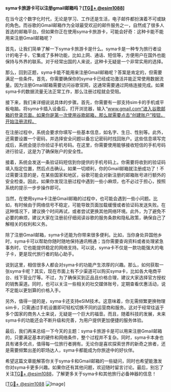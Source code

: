 **syma卡旅游卡可以注册gmail邮箱吗？[[TG💪+ @esim1088](https://t.me/s/esim1088)]**

在当今这个数字化时代，无论是学习、工作还是生活，电子邮件都扮演着不可或缺的角色。而谷歌的Gmail邮箱作为全球最受欢迎的邮件服务之一，自然成了很多人首选的邮箱平台。但如果你正在使用syma卡旅游卡，可能会好奇：这种卡能不能用来注册Gmail邮箱呢？

首先，让我们简单了解一下syma卡旅游卡是什么。syma卡是一种专为旅行者设计的电子卡，它集成了多种功能，比如上网、通话、短信等，方便用户在国外也能保持与外界的联系。对于经常出国的人来说，这种卡无疑是一个非常实用的选择。

那么，回到正题，syma卡能不能用来注册Gmail邮箱呢？答案是肯定的，但需要满足一些条件。首先，你需要确保你的syma卡已经成功激活并能正常使用数据流量。因为注册Gmail邮箱需要访问谷歌官网，这通常需要通过网络连接完成。如果syma卡的数据流量无法正常工作，那么注册过程就会受阻。

接下来，我们来详细说说具体的步骤。首先，你需要有一部支持sim卡的手机或平板电脑。将syma卡插入设备后，打开浏览器，输入“www.gmail.com”进入谷歌邮箱的登录页面。如果你是第一次使用谷歌邮箱，那么就需要点击“创建账户”按钮，开始注册流程。

在注册过程中，系统会要求你填写一些基本信息，如名字、生日、性别等。此外，还需要设置一个密码，并选择安全问题以备忘记密码时找回账户。这些信息填写完成后，系统会提示你验证手机号码。在这里，你需要使用能够接收短信的手机号码进行验证，这是为了确保账户的安全性。

接着，系统会发送一条验证码短信到你提供的手机号码上。你需要将收到的验证码填入指定位置，然后点击确认。如果一切顺利，你的Gmail邮箱就注册成功了！不过需要注意的是，在某些国家和地区，谷歌可能会对新注册的邮箱账号进行额外的安全检查。因此，如果你发现注册过程中遇到一些小麻烦，也不必过于担心，按照系统的提示一步步操作即可。

当然，在使用syma卡注册Gmail邮箱的过程中，也可能会遇到一些小问题。比如，有时候由于网络信号不稳定，可能导致页面加载缓慢或者验证码发送失败。在这种情况下，建议换个时间再试，或者尝试更换其他网络环境。此外，为了避免不必要的麻烦，建议大家在注册前仔细阅读谷歌的服务条款和隐私政策，确保自己了解相关的权利和义务。

除了注册Gmail邮箱，syma卡还能为你带来很多便利。比如，当你身处异国他乡时，syma卡可以帮助你随时随地保持通讯畅通；当你需要查询资料或者处理紧急事务时，它也能提供稳定的网络支持。可以说，syma卡不仅是一款功能强大的电子卡，更是现代旅行者的贴心助手。

说到这里，相信很多人都会对syma卡的功能产生浓厚的兴趣。那么，如何获取一张syma卡呢？其实，现在市面上有不少渠道可以购买syma卡，比如各大电商平台、线下营业厅等。不过，为了确保买到正品且价格合理，建议大家选择官方授权的销售渠道。同时，也可以关注一些相关的社交媒体账号，定期查看优惠活动，说不定能以更划算的价格入手。

另外，值得一提的是，syma卡还支持eSIM技术。这意味着，你无需频繁更换物理sim卡，只需通过手机设置即可轻松切换不同的运营商和服务。这对于经常往返于多个国家的商务人士来说，无疑是一个巨大的福音。而且，随着科技的发展，未来syma卡的功能还会不断升级和完善，为用户提供更加便捷的服务体验。

最后，我们再来总结一下今天的主题：syma卡旅游卡是可以用来注册Gmail邮箱的，只要满足基本的硬件和网络条件，整个过程并不复杂。同时，syma卡本身也具有诸多优点，值得每一位旅行者拥有。无论你是喜欢探索世界的新奇之旅者，还是需要频繁出差的职场达人，syma卡都能成为你旅途中的好伙伴。

希望这篇文章能解答你关于syma卡和Gmail邮箱的一些疑问，同时也希望能激发你对syma卡更多兴趣。如果你还有其他问题，欢迎随时留言讨论。最后，别忘了关注[TG💪+ @esim1088](https://t.me/s/esim1088)，了解更多关于syma卡和其他旅行必备神器的信息！

[[TG💪+ @esim1088](https://t.me/s/esim1088) ![Image](https://i.postimg.cc/4NQfJmqS/Snipaste-2025-05-13-00-14-12.png)]